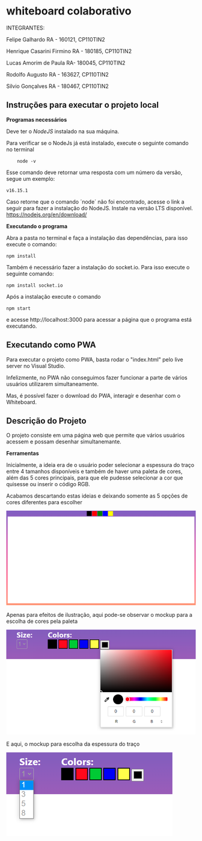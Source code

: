 # whiteboard colaborativo

INTEGRANTES:

Felipe Galhardo RA - 160121, CP110TIN2

Henrique Casarini Firmino RA - 180185, CP110TIN2

Lucas Amorim de Paula RA- 180045, CP110TIN2

Rodolfo Augusto RA - 163627, CP110TIN2

Silvio Gonçalves RA - 180467, CP110TIN2


## Instruções para executar o projeto local

__Programas necessários__

Deve ter o *NodeJS* instalado na sua máquina.

Para verificar se o NodeJs já está instalado, execute o seguinte comando no terminal

```
    node -v
```

Esse comando deve retornar uma resposta com um número da versão, segue um exemplo:

```
v16.15.1
```

Caso retorne que o comando ´node´ não foi encontrado, acesse o link a seguir para fazer a instalação do NodeJS.
Instale na versão LTS disponível.
https://nodejs.org/en/download/

**Executando o programa**

Abra a pasta no terminal e faça a instalação das dependências, para isso execute o comando:

```
npm install
```

Também é necessário fazer a instalação do socket.io. Para isso execute o seguinte comando:

```
npm install socket.io
```

Após a instalação execute o comando 

```
npm start
```

e acesse http://localhost:3000 para acessar a página que o programa está executando.

## Executando como PWA

Para executar o projeto como PWA, basta rodar o "index.html" pelo live server no Visual Studio.

Infelizmente, no PWA não conseguimos fazer funcionar a parte de vários usuários utilizarem simultaneamente.

Mas, é possível fazer o download do PWA, interagir e desenhar com o Whiteboard.

## Descrição do Projeto

O projeto consiste em uma página web que permite que vários usuários acessem e possam desenhar simultanemante.

**Ferramentas**

Inicialmente, a ideia era de o usuário poder selecionar a espessura do traço entre 4 tamanhos disponíveis e também de haver uma paleta de cores, além das 5 cores principais, para que ele pudesse selecionar a cor que quisesse ou inserir o código RGB.

Acabamos descartando estas ideias e deixando somente as 5 opções de cores diferentes para escolher

![alt text](./assets/images_readme/4.png)

Apenas para efeitos de ilustração, aqui pode-se observar o mockup para a escolha de cores pela paleta

![alt text](./assets/images_readme/2.PNG)

E aqui, o mockup para escolha da espessura do traço

![alt text](./assets/images_readme/3.PNG)